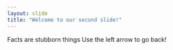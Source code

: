 ```yaml
---
layout: slide
title: "Welcome to our second slide!"
---
```

Facts are stubborn things
Use the left arrow to go back!
